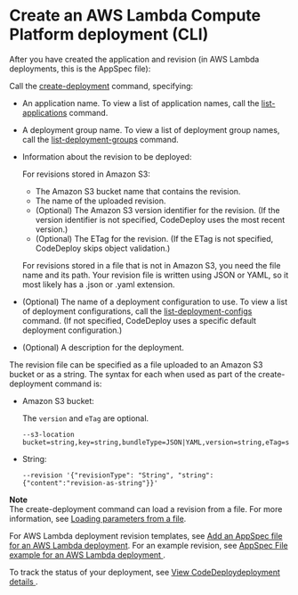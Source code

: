 # Create an AWS Lambda Compute Platform deployment \(CLI\)<a name="deployments-create-lambda-cli"></a>

After you have created the application and revision \(in AWS Lambda deployments, this is the AppSpec file\):

Call the [create\-deployment](https://docs.aws.amazon.com/cli/latest/reference/deploy/create-deployment.html) command, specifying:
+ An application name\. To view a list of application names, call the [list\-applications](https://docs.aws.amazon.com/cli/latest/reference/deploy/list-applications.html) command\.
+ A deployment group name\. To view a list of deployment group names, call the [list\-deployment\-groups](https://docs.aws.amazon.com/cli/latest/reference/deploy/list-deployment-groups.html) command\.
+ Information about the revision to be deployed:

  For revisions stored in Amazon S3:
  + The Amazon S3 bucket name that contains the revision\.
  + The name of the uploaded revision\.
  + \(Optional\) The Amazon S3 version identifier for the revision\. \(If the version identifier is not specified, CodeDeploy uses the most recent version\.\)
  + \(Optional\) The ETag for the revision\. \(If the ETag is not specified, CodeDeploy skips object validation\.\)

  For revisions stored in a file that is not in Amazon S3, you need the file name and its path\. Your revision file is written using JSON or YAML, so it most likely has a \.json or \.yaml extension\.
+ \(Optional\) The name of a deployment configuration to use\. To view a list of deployment configurations, call the [list\-deployment\-configs](https://docs.aws.amazon.com/cli/latest/reference/deploy/list-deployment-configs.html) command\. \(If not specified, CodeDeploy uses a specific default deployment configuration\.\)
+ \(Optional\) A description for the deployment\.

The revision file can be specified as a file uploaded to an Amazon S3 bucket or as a string\. The syntax for each when used as part of the create\-deployment command is:
+ Amazon S3 bucket:

  The `version` and `eTag` are optional\.

  ```
  --s3-location bucket=string,key=string,bundleType=JSON|YAML,version=string,eTag=string
  ```
+ String:

  ```
  --revision '{"revisionType": "String", "string": {"content":"revision-as-string"}}'
  ```

**Note**  
The create\-deployment command can load a revision from a file\. For more information, see [Loading parameters from a file](https://docs.aws.amazon.com/cli/latest/userguide/cli-using-param.html#cli-using-param-file)\. 

For AWS Lambda deployment revision templates, see [Add an AppSpec file for an AWS Lambda deployment](application-revisions-appspec-file.md#add-appspec-file-lambda)\. For an example revision, see [ AppSpec File example for an AWS Lambda deployment ](reference-appspec-file-example.md#appspec-file-example-lambda)\.

To track the status of your deployment, see [View CodeDeploydeployment details ](deployments-view-details.md)\.